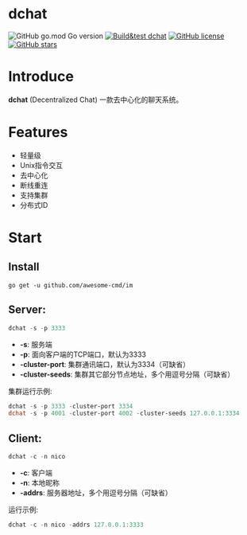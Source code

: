 # dchat

![GitHub go.mod Go version](https://img.shields.io/github/go-mod/go-version/awesome-cmd/dchat?color=pink&logo=go&logoColor=yellow&style=flat-square)
[![Build&test dchat](https://github.com/awesome-cmd/im/actions/workflows/Build.yml/badge.svg)](https://github.com/awesome-cmd/im/actions/workflows/Build.yml)
[![GitHub license](https://img.shields.io/github/license/awesome-cmd/dchat?color=blue&style=flat-square)](https://github.com/awesome-cmd/im/blob/main/LICENSE)
[![GitHub stars](https://img.shields.io/github/stars/awesome-cmd/dchat?color=red&style=flat-square)](https://github.com/awesome-cmd/im/stargazers)


# Introduce
**dchat** (Decentralized Chat) 一款去中心化的聊天系统。
# Features
 - 轻量级
 - Unix指令交互
 - 去中心化
 - 断线重连
 - 支持集群
 - 分布式ID
# Start
## Install
```golang
go get -u github.com/awesome-cmd/im
```
## Server:
```powershell
dchat -s -p 3333
```
 - **-s**: 服务端
 - **-p**: 面向客户端的TCP端口，默认为3333
 - **-cluster-port**: 集群通讯端口，默认为3334（可缺省）
 - **-cluster-seeds**: 集群其它部分节点地址，多个用逗号分隔（可缺省）

集群运行示例:
```powershell
dchat -s -p 3333 -cluster-port 3334
dchat -s -p 4001 -cluster-port 4002 -cluster-seeds 127.0.0.1:3334
```
## Client:
```powershell
dchat -c -n nico
```
 - **-c**: 客户端
 - **-n**: 本地昵称
 - **-addrs**: 服务器地址，多个用逗号分隔（可缺省）
 
运行示例:
```powershell
dchat -c -n nico -addrs 127.0.0.1:3333
```
